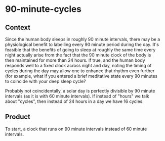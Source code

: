 # 90-minute-cycles

## Context
Since the human body sleeps in roughly 90 minute intervals, there may be a physiological benefit to labelling every 90 minute period during the day. It's feasible that the benefits of going to sleep at roughly the same time every night actually arise from the fact that the 90 minute clock of the body is then maintained for more than 24 hours. If true, and the human body responds well to a fixed clock across night and day, noting the timing of cycles during the day may allow one to enhance that rhythm even further (for example, what if you entered a brief meditative state every 90 minutes to coincide with your deep sleep cycle?

Probably not coincidentally, a solar day is perfectly divisible by 90 minute intervals (as it is with 60 minute intervals). If instead of "hours" we talk about "cycles", then instead of 24 hours in a day we have 16 cycles. 

## Product
To start, a clock that runs on 90 minute intervals instead of 60 minute intervals. 

